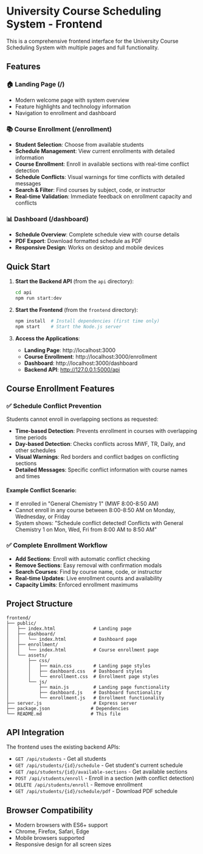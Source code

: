 # University Course Scheduling System - Frontend

This is a comprehensive frontend interface for the University Course Scheduling System with multiple pages and full functionality.

## Features

### 🏠 Landing Page (/)
- Modern welcome page with system overview
- Feature highlights and technology information
- Navigation to enrollment and dashboard

### 📚 Course Enrollment (/enrollment)
- **Student Selection**: Choose from available students
- **Schedule Management**: View current enrollments with detailed information
- **Course Enrollment**: Enroll in available sections with real-time conflict detection
- **Schedule Conflicts**: Visual warnings for time conflicts with detailed messages
- **Search & Filter**: Find courses by subject, code, or instructor
- **Real-time Validation**: Immediate feedback on enrollment capacity and conflicts

### 📊 Dashboard (/dashboard)
- **Schedule Overview**: Complete schedule view with course details
- **PDF Export**: Download formatted schedule as PDF
- **Responsive Design**: Works on desktop and mobile devices

## Quick Start

1. **Start the Backend API** (from the `api` directory):
   ```bash
   cd api
   npm run start:dev
   ```

2. **Start the Frontend** (from the `frontend` directory):
   ```bash
   npm install  # Install dependencies (first time only)
   npm start    # Start the Node.js server
   ```

3. **Access the Applications**:
   - **Landing Page**: http://localhost:3000
   - **Course Enrollment**: http://localhost:3000/enrollment
   - **Dashboard**: http://localhost:3000/dashboard
   - **Backend API**: http://127.0.0.1:5000/api

## Course Enrollment Features

### ✅ Schedule Conflict Prevention
Students cannot enroll in overlapping sections as requested:

- **Time-based Detection**: Prevents enrollment in courses with overlapping time periods
- **Day-based Detection**: Checks conflicts across MWF, TR, Daily, and other schedules  
- **Visual Warnings**: Red borders and conflict badges on conflicting sections
- **Detailed Messages**: Specific conflict information with course names and times

#### Example Conflict Scenario:
- If enrolled in "General Chemistry 1" (MWF 8:00-8:50 AM)
- Cannot enroll in any course between 8:00-8:50 AM on Monday, Wednesday, or Friday
- System shows: "Schedule conflict detected! Conflicts with General Chemistry 1 on Mon, Wed, Fri from 8:00 AM to 8:50 AM"

### ✅ Complete Enrollment Workflow
- **Add Sections**: Enroll with automatic conflict checking
- **Remove Sections**: Easy removal with confirmation modals
- **Search Courses**: Find by course name, code, or instructor
- **Real-time Updates**: Live enrollment counts and availability
- **Capacity Limits**: Enforced enrollment maximums

## Project Structure

```
frontend/
├── public/
│   ├── index.html              # Landing page
│   ├── dashboard/
│   │   └── index.html          # Dashboard page
│   ├── enrollment/
│   │   └── index.html          # Course enrollment page
│   └── assets/
│       ├── css/
│       │   ├── main.css        # Landing page styles
│       │   ├── dashboard.css   # Dashboard styles
│       │   └── enrollment.css  # Enrollment page styles
│       └── js/
│           ├── main.js         # Landing page functionality
│           ├── dashboard.js    # Dashboard functionality
│           └── enrollment.js   # Enrollment functionality
├── server.js                   # Express server
├── package.json               # Dependencies
└── README.md                  # This file
```

## API Integration

The frontend uses the existing backend APIs:

- `GET /api/students` - Get all students
- `GET /api/students/{id}/schedule` - Get student's current schedule
- `GET /api/students/{id}/available-sections` - Get available sections
- `POST /api/students/enroll` - Enroll in a section (with conflict detection)
- `DELETE /api/students/enroll` - Remove enrollment
- `GET /api/students/{id}/schedule/pdf` - Download PDF schedule

## Browser Compatibility

- Modern browsers with ES6+ support
- Chrome, Firefox, Safari, Edge
- Mobile browsers supported
- Responsive design for all screen sizes
